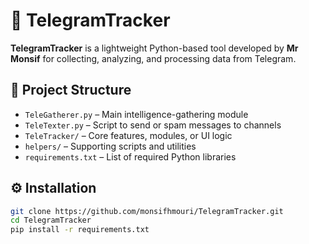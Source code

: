 # 📡 TelegramTracker

**TelegramTracker** is a lightweight Python-based tool developed by **Mr Monsif** for collecting, analyzing, and processing data from Telegram.

## 📁 Project Structure

- `TeleGatherer.py` – Main intelligence-gathering module  
- `TeleTexter.py` – Script to send or spam messages to channels  
- `TeleTracker/` – Core features, modules, or UI logic  
- `helpers/` – Supporting scripts and utilities  
- `requirements.txt` – List of required Python libraries

## ⚙️ Installation

```bash
git clone https://github.com/monsifhmouri/TelegramTracker.git
cd TelegramTracker
pip install -r requirements.txt
